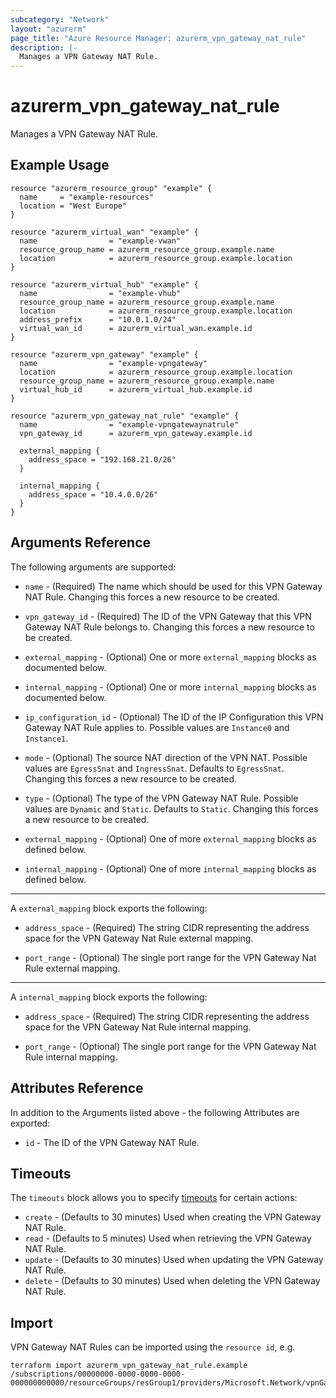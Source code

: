 ```yaml
---
subcategory: "Network"
layout: "azurerm"
page_title: "Azure Resource Manager: azurerm_vpn_gateway_nat_rule"
description: |-
  Manages a VPN Gateway NAT Rule.
---
```


# azurerm_vpn_gateway_nat_rule

Manages a VPN Gateway NAT Rule.

## Example Usage

```hcl
resource "azurerm_resource_group" "example" {
  name     = "example-resources"
  location = "West Europe"
}

resource "azurerm_virtual_wan" "example" {
  name                = "example-vwan"
  resource_group_name = azurerm_resource_group.example.name
  location            = azurerm_resource_group.example.location
}

resource "azurerm_virtual_hub" "example" {
  name                = "example-vhub"
  resource_group_name = azurerm_resource_group.example.name
  location            = azurerm_resource_group.example.location
  address_prefix      = "10.0.1.0/24"
  virtual_wan_id      = azurerm_virtual_wan.example.id
}

resource "azurerm_vpn_gateway" "example" {
  name                = "example-vpngateway"
  location            = azurerm_resource_group.example.location
  resource_group_name = azurerm_resource_group.example.name
  virtual_hub_id      = azurerm_virtual_hub.example.id
}

resource "azurerm_vpn_gateway_nat_rule" "example" {
  name                = "example-vpngatewaynatrule"
  vpn_gateway_id      = azurerm_vpn_gateway.example.id

  external_mapping {
    address_space = "192.168.21.0/26"
  }

  internal_mapping {
    address_space = "10.4.0.0/26"
  }
}
```

## Arguments Reference

The following arguments are supported:

* `name` - (Required) The name which should be used for this VPN Gateway NAT Rule. Changing this forces a new resource to be created.

* `vpn_gateway_id` - (Required) The ID of the VPN Gateway that this VPN Gateway NAT Rule belongs to. Changing this forces a new resource to be created.

* `external_mapping` - (Optional) One or more `external_mapping` blocks as documented below.

* `internal_mapping` - (Optional) One or more `internal_mapping` blocks as documented below.

* `ip_configuration_id` - (Optional) The ID of the IP Configuration this VPN Gateway NAT Rule applies to. Possible values are `Instance0` and `Instance1`.

* `mode` - (Optional) The source NAT direction of the VPN NAT. Possible values are `EgressSnat` and `IngressSnat`. Defaults to `EgressSnat`. Changing this forces a new resource to be created.

* `type` - (Optional) The type of the VPN Gateway NAT Rule. Possible values are `Dynamic` and `Static`. Defaults to `Static`. Changing this forces a new resource to be created.

* `external_mapping` - (Optional) One of more `external_mapping` blocks as defined below.

* `internal_mapping` - (Optional) One of more `internal_mapping` blocks as defined below.

---

A `external_mapping` block exports the following:

* `address_space` - (Required) The string CIDR representing the address space for the VPN Gateway Nat Rule external mapping.

* `port_range` - (Optional) The single port range for the VPN Gateway Nat Rule external mapping.

---

A `internal_mapping` block exports the following:

* `address_space` - (Required) The string CIDR representing the address space for the VPN Gateway Nat Rule internal mapping.

* `port_range` - (Optional) The single port range for the VPN Gateway Nat Rule internal mapping.

## Attributes Reference

In addition to the Arguments listed above - the following Attributes are exported:

* `id` - The ID of the VPN Gateway NAT Rule.

## Timeouts

The `timeouts` block allows you to specify [timeouts](https://www.terraform.io/language/resources/syntax#operation-timeouts) for certain actions:

* `create` - (Defaults to 30 minutes) Used when creating the VPN Gateway NAT Rule.
* `read` - (Defaults to 5 minutes) Used when retrieving the VPN Gateway NAT Rule.
* `update` - (Defaults to 30 minutes) Used when updating the VPN Gateway NAT Rule.
* `delete` - (Defaults to 30 minutes) Used when deleting the VPN Gateway NAT Rule.

## Import

VPN Gateway NAT Rules can be imported using the `resource id`, e.g.

```shell
terraform import azurerm_vpn_gateway_nat_rule.example /subscriptions/00000000-0000-0000-0000-000000000000/resourceGroups/resGroup1/providers/Microsoft.Network/vpnGateways/vpnGateway1/natRules/natRule1
```
